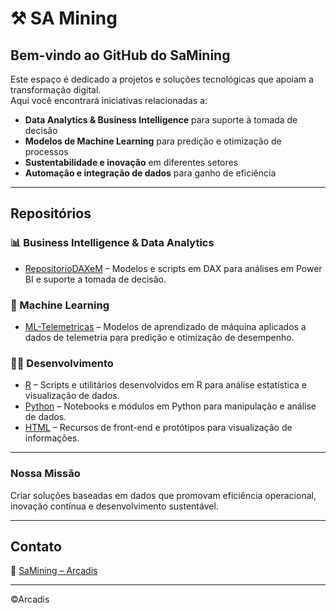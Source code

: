 # ⚒️ SA Mining

## Bem-vindo ao GitHub do SaMining

Este espaço é dedicado a projetos e soluções tecnológicas que apoiam a transformação digital.  
Aqui você encontrará iniciativas relacionadas a:

- **Data Analytics & Business Intelligence** para suporte à tomada de decisão  
- **Modelos de Machine Learning** para predição e otimização de processos  
- **Sustentabilidade e inovação** em diferentes setores  
- **Automação e integração de dados** para ganho de eficiência 

---

## Repositórios

### 📊 Business Intelligence & Data Analytics
- [RepositorioDAXeM](https://github.com/SA-Mining/RepositorioDAXeM) – Modelos e scripts em DAX para análises em Power BI e suporte a tomada de decisão.  

### 🤖 Machine Learning
- [ML-Telemetricas](https://github.com/SaMining/ML-Telemetricas) – Modelos de aprendizado de máquina aplicados a dados de telemetria para predição e otimização de desempenho.  

### 🧑‍💻 Desenvolvimento
- [R](https://github.com/SaMining/R) – Scripts e utilitários desenvolvidos em R para análise estatística e visualização de dados.  
- [Python](https://github.com/SaMining/python) – Notebooks e módulos em Python para manipulação e análise de dados.  
- [HTML](https://github.com/SaMining/HTML) – Recursos de front-end e protótipos para visualização de informações.  

---

### Nossa Missão
Criar soluções baseadas em dados que promovam eficiência operacional, inovação contínua e desenvolvimento sustentável. 

---

## Contato
📧 [SaMining – Arcadis](mailto:sa_digitalabrmining@arcadis.com)  

---

©Arcadis
